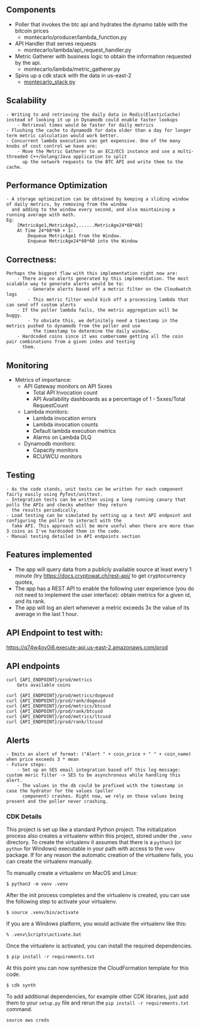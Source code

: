 ## Components

- Poller that invokes the btc api and hydrates the dynamo table with the bitcoin prices
    - montecarlo/producer/lambda_function.py
- API Handler that serves requests
    - montecarlo/lambda/api_request_handler.py
- Metric Gatherer with business logic to obtain the information requested by the api.
    - montecarlo/lambda/metric_gatherer.py
- Spins up a cdk stack with the data in us-east-2
    - [montecarlo_stack py](montecarlo_stack.py)

## Scalability
    - Writing to and retrieving the daily data in Redis(ElasticCache) instead of looking it up in Dynamodb could enable faster lookups
        - Retrieval times would be faster for daily metrics
    - Flushing the cache to dynamodb for data older than a day for longer term metric calculation would work better.
    - Concurrent lambda executions can get expensive. One of the many knobs of cost control we have are:
        - Move the Metric Gatherer to an EC2/ECS instance and use a multi-threaded C++/Golang/Java application to split
          up the network requests to the BTC API and write them to the cache.

## Performance Optimization
    - A storage optimization can be obtained by keeping a sliding window of daily metrics, by removing from the window
      and adding to the window every second, and also maintaining a running average with math.
    Eg:
        [MetricAge1,MetricAge2,......MetricAge24*60*60]
        At Time 24*60*60 + 1:
            Dequeue MetricAge1 from the Window.
            Enqueue MetricAge24*60*60 into the Window

## Correctness:
    Perhaps the biggest flaw with this implementation right now are:
        - There are no alerts generated by this implementation. The most scalable way to generate alerts would be to:
            - Generate alerts based off a metric filter on the Cloudwatch logs
            - This metric filter would kick off a processing lambda that can send off custom alerts
        - If the poller lambda fails, the metric aggregation will be buggy.
            - To obviate this, we definitely need a timestamp in the metrics pushed to dynamodb from the poller and use
              the timestamp to determine the daily window.
        - Hardcoded coins since it was cumbersome getting all the coin pair combinations from a given index and testing
          them.

## Monitoring
- Metrics of importance:
    - API Gateway monitors on API 5xxes
        - Total API Invocation count
        - API Availability dashboards as a percentage of 1 - 5xxes/Total RequestCount
    - Lambda monitors:
        - Lambda invocation errors
        - Lambda invocation counts
        - Default lambda execution metrics
        - Alarms on Lambda DLQ
    - Dynamodb monitors:
        - Capacity monitors
        - RCU/WCU monitors

## Testing
    - As the code stands, unit tests can be written for each component fairly easily using PyTest/unittest.
    - Integration tests can be written using a long running canary that polls the APIs and checks whether they return
      the results periodically.
    - Load testing can be simulated by setting up a test API endpoint and configuring the poller to interact with the
      fake API. This approach will be more useful when there are more than 3 coins as I've hardcoded them in the code.
    - Manual testing detailed in API endpoints section

## Features implemented

- The app will query data from a publicly available source at least every 1 minute (try https://docs.cryptowat.ch/rest-api/ to get cryptocurrency quotes, 
- The app has a REST API to enable the following user experience (you do not need to implement the user interface):
  obtain metrics for a given id, and its rank.
- The app will log an alert whenever a metric exceeds 3x the value of its average in the last 1 hour. 

## API Endpoint to test with:
https://q74w4ov0i6.execute-api.us-east-2.amazonaws.com/prod

## API endpoints

    curl {API_ENDPOINT}/prod/metrics
        Gets available coins

    curl {API_ENDPOINT}/prod/metrics/dogeusd
    curl {API_ENDPOINT}/prod/rank/dogeusd
    curl {API_ENDPOINT}/prod/metrics/btcusd
    curl {API_ENDPOINT}/prod/rank/btcusd
    curl {API_ENDPOINT}/prod/metrics/ltcusd
    curl {API_ENDPOINT}/prod/rank/ltcusd

## Alerts

    - Emits an alert of format: ("Alert " + coin_price + " " + coin_name) when price exceeds 3 * mean
    - Future steps: 
        - Set up an SES email integration based off this log message: custom meric filter -> SES to be asynchronous while handling this alert.
        - The values in the db could be prefixed with the timestamp in case the hydrator for the values (poller
          component) crashes. Right now, we rely on those values being present and the poller never crashing.

### CDK Details

This project is set up like a standard Python project.  The initialization
process also creates a virtualenv within this project, stored under the `.venv`
directory.  To create the virtualenv it assumes that there is a `python3`
(or `python` for Windows) executable in your path with access to the `venv`
package. If for any reason the automatic creation of the virtualenv fails,
you can create the virtualenv manually.

To manually create a virtualenv on MacOS and Linux:

```
$ python3 -m venv .venv
```

After the init process completes and the virtualenv is created, you can use the following
step to activate your virtualenv.

```
$ source .venv/bin/activate
```

If you are a Windows platform, you would activate the virtualenv like this:

```
% .venv\Scripts\activate.bat
```

Once the virtualenv is activated, you can install the required dependencies.

```
$ pip install -r requirements.txt
```

At this point you can now synthesize the CloudFormation template for this code.

```
$ cdk synth
```

To add additional dependencies, for example other CDK libraries, just add
them to your `setup.py` file and rerun the `pip install -r requirements.txt`
command.

```
source aws creds
```
